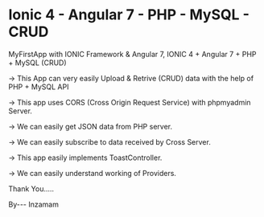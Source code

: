 # Ionic 4 - Angular 7 - PHP - MySQL - CRUD
MyFirstApp with IONIC Framework & Angular 7,  IONIC 4 + Angular 7 + PHP  + MySQL (CRUD)



->	This App can very easily Upload & Retrive (CRUD) data  with the help of PHP + MySQL API

->	This app uses CORS (Cross Origin Request Service) with phpmyadmin Server.

->	We can easily get JSON data from PHP server.

->	We can easily subscribe to data received by Cross Server.

->	This app easily implements ToastController.

->	We can easily understand working of Providers.


Thank You.....

By---	Inzamam

